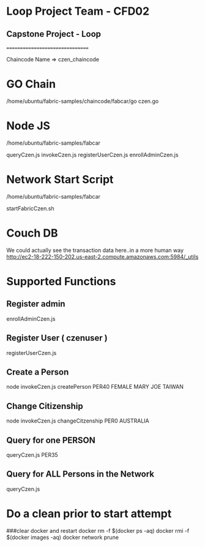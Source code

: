 # Loop Project Team - CFD02
##  Capstone Project - Loop
    ==============================
 
Chaincode Name => czen_chaincode

GO Chain
========
/home/ubuntu/fabric-samples/chaincode/fabcar/go
czen.go

Node JS
=======
/home/ubuntu/fabric-samples/fabcar

queryCzen.js
invokeCzen.js
registerUserCzen.js
enrollAdminCzen.js

Network Start Script
====================
/home/ubuntu/fabric-samples/fabcar

startFabricCzen.sh

Couch DB
========
We could actually see the transaction data here..in a more human way
http://ec2-18-222-150-202.us-east-2.compute.amazonaws.com:5984/_utils

Supported Functions
===================
Register admin
--------------
enrollAdminCzen.js

Register User ( czenuser )
-------------
registerUserCzen.js

Create a Person
----------------
node invokeCzen.js createPerson PER40 FEMALE MARY JOE TAIWAN

Change Citizenship
-------------------
node invokeCzen.js changeCitzenship PER0 AUSTRALIA

Query for one PERSON
--------------------
queryCzen.js PER35

Query for ALL Persons in the Network
------------------------------------
queryCzen.js 



Do a clean prior to start attempt
=================================

###clear docker and restart 
docker rm -f $(docker ps -aq)
docker rmi -f $(docker images -aq)
docker network prune
